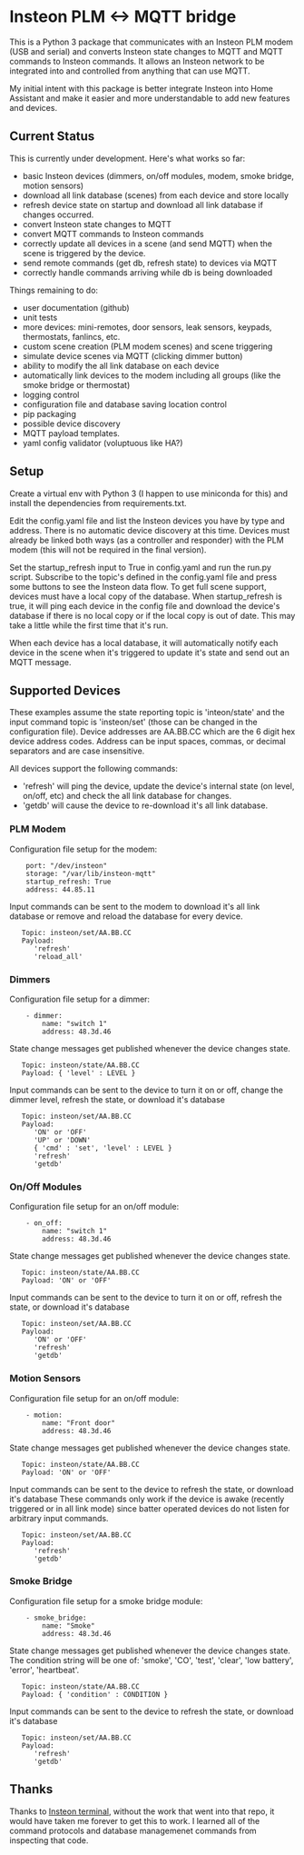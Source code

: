 # Insteon PLM <-> MQTT bridge

This is a Python 3 package that communicates with an Insteon PLM modem
(USB and serial) and converts Insteon state changes to MQTT and MQTT
commands to Insteon commands.  It allows an Insteon network to be
integrated into and controlled from anything that can use MQTT.

My initial intent with this package is better integrate Insteon into
Home Assistant and make it easier and more understandable to add new
features and devices.

## Current Status

This is currently under development.  Here's what works so far:

- basic Insteon devices (dimmers, on/off modules, modem, smoke bridge,
  motion sensors)
- download all link database (scenes) from each device and store locally
- refresh device state on startup and download all link database if changes
  occurred.
- convert Insteon state changes to MQTT
- convert MQTT commands to Insteon commands
- correctly update all devices in a scene (and send MQTT) when the scene is
  triggered by the device.
- send remote commands (get db, refresh state) to devices via MQTT
- correctly handle commands arriving while db is being downloaded

Things remaining to do:

- user documentation (github)
- unit tests
- more devices: mini-remotes, door sensors, leak sensors, keypads, thermostats,
  fanlincs, etc.
- custom scene creation (PLM modem scenes) and scene triggering
- simulate device scenes via MQTT (clicking dimmer button)
- ability to modify the all link database on each device
- automatically link devices to the modem including all groups (like the
  smoke bridge or thermostat)
- logging control
- configuration file and database saving location control
- pip packaging
- possible device discovery
- MQTT payload templates.
- yaml config validator  (voluptuous like HA?)


## Setup

Create a virtual env with Python 3 (I happen to use miniconda for
this) and install the dependencies from requirements.txt.

Edit the config.yaml file and list the Insteon devices you have by
type and address.  There is no automatic device discovery at this
time.  Devices must already be linked both ways (as a controller and
responder) with the PLM modem (this will not be required in the final
version).

Set the startup_refresh input to True in config.yaml and run the
run.py script.  Subscribe to the topic's defined in the config.yaml
file and press some buttons to see the Insteon data flow.  To get full
scene support, devices must have a local copy of the database.  When
startup_refresh is true, it will ping each device in the config file
and download the device's database if there is no local copy or if the
local copy is out of date.  This may take a little while the first
time that it's run.

When each device has a local database, it will automatically notify
each device in the scene when it's triggered to update it's state and
send out an MQTT message.

## Supported Devices

These examples assume the state reporting topic is 'inteon/state' and
the input command topic is 'insteon/set' (those can be changed in the
configuration file).  Device addresses are AA.BB.CC which are the 6
digit hex device address codes.  Address can be input spaces, commas,
or decimal separators and are case insensitive.

All devices support the following commands:
  - 'refresh' will ping the device, update the device's internal state
    (on level, on/off, etc) and check the all link database for
    changes.
  - 'getdb' will cause the device to re-download it's all link database.

### PLM Modem

Configuration file setup for the modem:

```
    port: "/dev/insteon"
    storage: "/var/lib/insteon-mqtt"
    startup_refresh: True
    address: 44.85.11
```

Input commands can be sent to the modem to download it's all link
database or remove and reload the database for every device.

```
   Topic: insteon/set/AA.BB.CC
   Payload:
      'refresh'
      'reload_all'
```


### Dimmers

Configuration file setup for a dimmer:

```
    - dimmer:
        name: "switch 1"
        address: 48.3d.46
```

State change messages get published whenever the device changes state.

```
   Topic: insteon/state/AA.BB.CC
   Payload: { 'level' : LEVEL }
```

Input commands can be sent to the device to turn it on or off, change
the dimmer level, refresh the state, or download it's database

```
   Topic: insteon/set/AA.BB.CC
   Payload:
      'ON' or 'OFF'
      'UP' or 'DOWN'
      { 'cmd' : 'set', 'level' : LEVEL }
      'refresh'
      'getdb'
```


### On/Off Modules

Configuration file setup for an on/off module:

```
    - on_off:
        name: "switch 1"
        address: 48.3d.46
```

State change messages get published whenever the device changes state.

```
   Topic: insteon/state/AA.BB.CC
   Payload: 'ON' or 'OFF'
```

Input commands can be sent to the device to turn it on or off, refresh
the state, or download it's database

```
   Topic: insteon/set/AA.BB.CC
   Payload:
      'ON' or 'OFF'
      'refresh'
      'getdb'
```


### Motion Sensors


Configuration file setup for an on/off module:

```
    - motion:
        name: "Front door"
        address: 48.3d.46
```

State change messages get published whenever the device changes state.

```
   Topic: insteon/state/AA.BB.CC
   Payload: 'ON' or 'OFF'
```

Input commands can be sent to the device to refresh the state, or
download it's database These commands only work if the device is awake
(recently triggered or in all link mode) since batter operated devices
do not listen for arbitrary input commands.

```
   Topic: insteon/set/AA.BB.CC
   Payload:
      'refresh'
      'getdb'
```


### Smoke Bridge


Configuration file setup for a smoke bridge module:

```
    - smoke_bridge:
        name: "Smoke"
        address: 48.3d.46
```

State change messages get published whenever the device changes state.
The condition string will be one of: 'smoke', 'CO', 'test', 'clear',
'low battery', 'error', 'heartbeat'.

```
   Topic: insteon/state/AA.BB.CC
   Payload: { 'condition' : CONDITION }
```

Input commands can be sent to the device to refresh the state, or
download it's database

```
   Topic: insteon/set/AA.BB.CC
   Payload:
      'refresh'
      'getdb'
```



## Thanks

Thanks to [Insteon terminal](https://github.com/pfrommerd/insteon-terminal),
without the work that went into that repo, it would have taken me
forever to get this to work.  I learned all of the command protocols
and database managemenet commands from inspecting that code.
